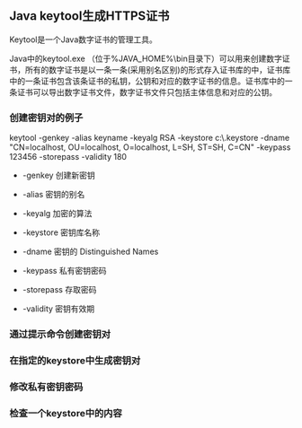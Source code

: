 ## Java keytool生成HTTPS证书

Keytool是一个Java数字证书的管理工具。

Java中的keytool.exe （位于%JAVA_HOME%\bin目录下）可以用来创建数字证书，所有的数字证书是以一条一条(采用别名区别)的形式存入证书库的中，证书库中的一条证书包含该条证书的私钥，公钥和对应的数字证书的信息。证书库中的一条证书可以导出数字证书文件，数字证书文件只包括主体信息和对应的公钥。


### 创建密钥对的例子

keytool -genkey -alias keyname -keyalg RSA -keystore c:\\.keystore -dname "CN=localhost, OU=localhost, O=localhost, L=SH, ST=SH, C=CN" -keypass 123456 -storepass -validity 180

* -genkey 创建新密钥

* -alias 密钥的别名

* -keyalg 加密的算法

* -keystore 密钥库名称

* -dname 密钥的 Distinguished Names

* -keypass 私有密钥密码

* -storepass 存取密码

* -validity 密钥有效期

### 通过提示命令创建密钥对

### 在指定的keystore中生成密钥对

### 修改私有密钥密码

### 检查一个keystore中的内容
